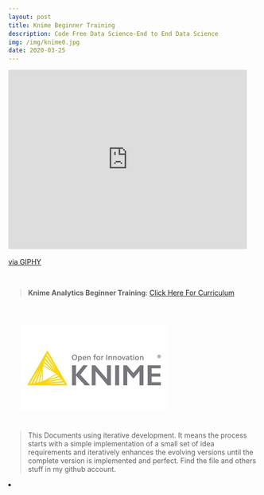 ```yaml
---
layout: post
title: Knime Beginner Training
description: Code Free Data Science-End to End Data Science
img: /img/knime0.jpg
date: 2020-03-25
---
```



<iframe src="https://giphy.com/embed/vc0vReKfhmsYSzS9ua" width="480" height="360" frameBorder="0" class="giphy-embed" allowFullScreen></iframe><p><a href="https://giphy.com/gifs/perfect-loops-vc0vReKfhmsYSzS9ua">via GIPHY</a></p>

<Br>


> **Knime Analytics Beginner Training**: <a href="https://itsmecevi.github.io/Knime-Beginner-Training/">Click Here For Curriculum</a>



<Br>
  
<img class="col one right" src="/img/knime1.jpg" style="padding:25px">

<Br>

> This Documents using iterative development. It means the process starts with a simple implementation of a small set of idea requirements and iteratively enhances the evolving versions until the complete version is implemented and perfect.
> Find the file and others stuff in my github account.


<li>
<a id="icon" href="https://github.com/itsmecevi" target="_blank"><i class="fa fa-github fa-fw fa-2x"></i></a>
</li>
